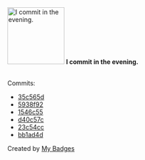<img src="https://my-badges.github.io/my-badges/evening-commits.png" alt="I commit in the evening." title="I commit in the evening." width="128">
<strong>I commit in the evening.</strong>
<br><br>

Commits:

- <a href="https://github.com/lexxns/lexxns/commit/35c565d3b9476a5fa2b42a56867fd1457051f53f">35c565d</a>
- <a href="https://github.com/lexxns/lexxns/commit/5938f92d64427c957a15a5e4b527c5d9f7a75c37">5938f92</a>
- <a href="https://github.com/lexxns/lexxns/commit/1546c55dd95d75cdd58cca94a5df0508778ccc16">1546c55</a>
- <a href="https://github.com/lexxns/rust-game/commit/d40c57cc4b067408fa8b79e5e79142c973ccc1d7">d40c57c</a>
- <a href="https://github.com/lexxns/rust-game/commit/23c54cc1c54e173b94d269e2a3ce5de0f7fc724b">23c54cc</a>
- <a href="https://github.com/lexxns/rust-game/commit/bb1ad4d7a9bf73714ad4cc160c42a713eb1efd80">bb1ad4d</a>


Created by <a href="https://github.com/my-badges/my-badges">My Badges</a>